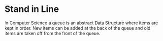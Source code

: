 # Stand in Line

In Computer Science a queue is an abstract Data Structure where items are kept in order. New items can be added at the back of the queue and old items are taken off from the front of the queue.